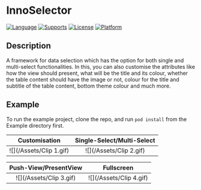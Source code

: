 # InnoSelector
[![Language](https://img.shields.io/badge/language-Swift-orange.svg?style=flat)](https://developer.apple.com/swift/)
[![Supports](https://img.shields.io/badge/supports-CocoaPods%20%7C%20Carthage-green.svg?style=flat)](https://cocoapods.org/)
[![License](https://img.shields.io/cocoapods/l/HeartLoadingView.svg?style=flat)](https://opensource.org/licenses/MIT)
[![Platform](https://img.shields.io/cocoapods/p/HeartLoadingView.svg?style=flat)](https://developer.apple.com/)

## Description
A framework for data selection which has the option for both single and multi-select functionalities. In this, you can also customise the attributes like how the view should present, what will be the title and its colour, whether the table content should have the image or not, colour for the title and subtitle of the table content, bottom theme colour and much more.

## Example
To run the example project, clone the repo, and run `pod install` from the Example directory first.

Customisation              |  Single-Select/Multi-Select
:-------------------------:|:-------------------------:
![](/Assets/Clip 1.gif)  |  ![](/Assets/Clip 2.gif)

Push-View/PresentView      |  Fullscreen
:-------------------------:|:-------------------------:
![](/Assets/Clip 3.gif)  |  ![](/Assets/Clip 4.gif)
